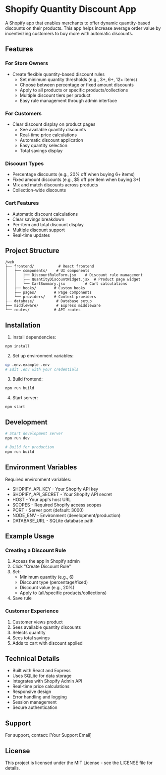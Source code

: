 # Shopify Quantity Discount App

A Shopify app that enables merchants to offer dynamic quantity-based discounts on their products. This app helps increase average order value by incentivizing customers to buy more with automatic discounts.

## Features

### For Store Owners
- Create flexible quantity-based discount rules
  - Set minimum quantity thresholds (e.g., 3+, 6+, 12+ items)
  - Choose between percentage or fixed amount discounts
  - Apply to all products or specific products/collections
  - Multiple discount tiers per product
  - Easy rule management through admin interface

### For Customers
- Clear discount display on product pages
  - See available quantity discounts
  - Real-time price calculations
  - Automatic discount application
  - Easy quantity selection
  - Total savings display

### Discount Types
- Percentage discounts (e.g., 20% off when buying 6+ items)
- Fixed amount discounts (e.g., $5 off per item when buying 3+)
- Mix and match discounts across products
- Collection-wide discounts

### Cart Features
- Automatic discount calculations
- Clear savings breakdown
- Per-item and total discount display
- Multiple discount support
- Real-time updates

## Project Structure

```
/web
├── frontend/           # React frontend
│   ├── components/    # UI components
│   │   ├── DiscountRuleForm.jsx    # Discount rule management
│   │   ├── QuantityDiscountWidget.jsx  # Product page widget
│   │   └── CartSummary.jsx         # Cart calculations
│   ├── hooks/        # Custom hooks
│   ├── pages/        # Page components
│   └── providers/    # Context providers
├── database/          # Database setup
├── middleware/        # Express middleware
└── routes/           # API routes
```

## Installation

1. Install dependencies:
```bash
npm install
```

2. Set up environment variables:
```bash
cp .env.example .env
# Edit .env with your credentials
```

3. Build frontend:
```bash
npm run build
```

4. Start server:
```bash
npm start
```

## Development

```bash
# Start development server
npm run dev

# Build for production
npm run build
```

## Environment Variables

Required environment variables:
- SHOPIFY_API_KEY - Your Shopify API key
- SHOPIFY_API_SECRET - Your Shopify API secret
- HOST - Your app's host URL
- SCOPES - Required Shopify access scopes
- PORT - Server port (default: 3000)
- NODE_ENV - Environment (development/production)
- DATABASE_URL - SQLite database path

## Example Usage

### Creating a Discount Rule
1. Access the app in Shopify admin
2. Click "Create Discount Rule"
3. Set:
   - Minimum quantity (e.g., 6)
   - Discount type (percentage/fixed)
   - Discount value (e.g., 20%)
   - Apply to (all/specific products/collections)
4. Save rule

### Customer Experience
1. Customer views product
2. Sees available quantity discounts
3. Selects quantity
4. Sees total savings
5. Adds to cart with discount applied

## Technical Details

- Built with React and Express
- Uses SQLite for data storage
- Integrates with Shopify Admin API
- Real-time price calculations
- Responsive design
- Error handling and logging
- Session management
- Secure authentication

## Support

For support, contact: [Your Support Email]

## License

This project is licensed under the MIT License - see the LICENSE file for details.
